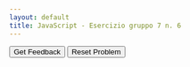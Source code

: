 ```yaml
---
layout: default
title: JavaScript - Esercizio gruppo 7 n. 6
---
```



<div id="js_esgroup7_6-sortableTrash" class="sortable-code"></div> 
<div id="js_esgroup7_6-sortable" class="sortable-code"></div> 
<div style="clear:both;"></div> 
<p> 
    <input id="js_esgroup7_6-feedbackLink" value="Get Feedback" type="button" /> 
    <input id="js_esgroup7_6-newInstanceLink" value="Reset Problem" type="button" /> 
</p> 
<script type="text/javascript"> 
(function(){
  var initial = "let anno = prompt(&quot;Inserisci un anno:&quot;);\n" +
    "if ((anno % 4 === 0 &amp;&amp; anno % 100 !== 0) || (anno % 400 === 0)) {\n" +
    "  console.log(anno + &quot; è bisestile&quot;);\n" +
    "} else {\n" +
    "  console.log(anno + &quot; non è bisestile&quot;);\n" +
    "}\n" +
    "for (let i = 0; i &lt; 1; i++) { } #distractor\n" +
    "let testo = &quot;Controllo anno...&quot;; #distractor\n" +
    "console.log(testo); #distractor\n" +
    "let inutile = anno * 2; #distractor\n" +
    "if (inutile &gt; 0) { #distractor\n" +
    "  console.log(&quot;Sto pensando...&quot;); #distractor\n" +
    "} #distractor";
  var parsonsPuzzle = new ParsonsWidget({
    "sortableId": "js_esgroup7_6-sortable",
    "max_wrong_lines": 10,
    "grader": ParsonsWidget._graders.LineBasedGrader,
    "exec_limit": 2500,
    "can_indent": true,
    "x_indent": 50,
    "lang": "en",
    "show_feedback": true,
    "trashId": "js_esgroup7_6-sortableTrash"
  });
  parsonsPuzzle.init(initial);
  parsonsPuzzle.shuffleLines();
  $("#js_esgroup7_6-newInstanceLink").click(function(event){ 
      event.preventDefault(); 
      parsonsPuzzle.shuffleLines(); 
  }); 
  $("#js_esgroup7_6-feedbackLink").click(function(event){ 
      event.preventDefault(); 
      parsonsPuzzle.getFeedback(); 
  }); 
})(); 
</script>